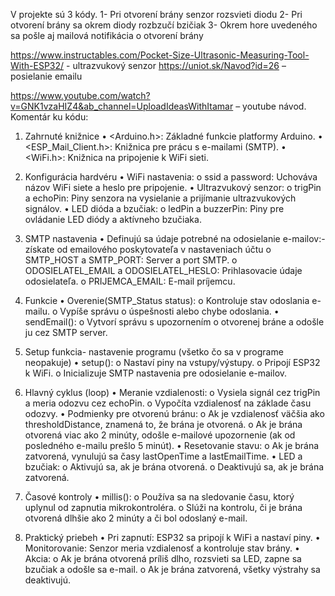 V projekte sú 3 kódy. 
1-	Pri otvorení brány senzor rozsvieti diodu
2-	Pri otvorení brány sa okrem diody rozbzučí bzičiak
3-	Okrem hore uvedeného sa pošle aj mailová notifikácia o otvorení brány


https://www.instructables.com/Pocket-Size-Ultrasonic-Measuring-Tool-With-ESP32/ - ultrazvukový senzor
https://uniot.sk/Navod?id=26 – posielanie emailu

https://www.youtube.com/watch?v=GNK1vzaHIZ4&ab_channel=UploadIdeasWithItamar – youtube návod.
Komentár ku kódu:

1. Zahrnuté knižnice
•	<Arduino.h>: Základné funkcie platformy Arduino.
•	<ESP_Mail_Client.h>: Knižnica pre prácu s e-mailami (SMTP).
•	<WiFi.h>: Knižnica na pripojenie k WiFi sieti.

2. Konfigurácia hardvéru
•	WiFi nastavenia:
o	ssid a password: Uchováva názov WiFi siete a heslo pre pripojenie.
•	Ultrazvukový senzor:
o	trigPin a echoPin: Piny senzora na vysielanie a prijímanie ultrazvukových signálov.
•	LED dióda a bzučiak:
o	ledPin a buzzerPin: Piny pre ovládanie LED diódy a aktívneho bzučiaka.

3. SMTP nastavenia
•	Definujú sa údaje potrebné na odosielanie e-mailov:- získate od emailového poskytovateľa v nastaveniach účtu
o	SMTP_HOST a SMTP_PORT: Server a port SMTP.
o	ODOSIELATEL_EMAIL a ODOSIELATEL_HESLO: Prihlasovacie údaje odosielateľa.
o	PRIJEMCA_EMAIL: E-mail príjemcu.

4. Funkcie
•	Overenie(SMTP_Status status):
o	Kontroluje stav odoslania e-mailu.
o	Vypíše správu o úspešnosti alebo chybe odoslania.
•	sendEmail():
o	Vytvorí správu s upozornením o otvorenej bráne a odošle ju cez SMTP server.

5. Setup funkcia- nastavenie programu (všetko čo sa v programe neopakuje)
•	setup():
o	Nastaví piny na vstupy/výstupy.
o	Pripojí ESP32 k WiFi.
o	Inicializuje SMTP nastavenia pre odosielanie e-mailov.

6. Hlavný cyklus (loop)
•	Meranie vzdialenosti:
o	Vysiela signál cez trigPin a meria odozvu cez echoPin.
o	Vypočíta vzdialenosť na základe času odozvy.
•	Podmienky pre otvorenú bránu:
o	Ak je vzdialenosť väčšia ako thresholdDistance, znamená to, že brána je otvorená.
o	Ak je brána otvorená viac ako 2 minúty, odošle e-mailové upozornenie (ak od posledného e-mailu prešlo 5 minút).
•	Resetovanie stavu:
o	Ak je brána zatvorená, vynulujú sa časy lastOpenTime a lastEmailTime.
•	LED a bzučiak:
o	Aktivujú sa, ak je brána otvorená.
o	Deaktivujú sa, ak je brána zatvorená.




7. Časové kontroly
•	millis():
o	Používa sa na sledovanie času, ktorý uplynul od zapnutia mikrokontroléra.
o	Slúži na kontrolu, či je brána otvorená dlhšie ako 2 minúty a či bol odoslaný e-mail.

8. Praktický priebeh
•	Pri zapnutí: ESP32 sa pripojí k WiFi a nastaví piny.
•	Monitorovanie: Senzor meria vzdialenosť a kontroluje stav brány.
•	Akcia:
o	Ak je brána otvorená príliš dlho, rozsvieti sa LED, zapne sa bzučiak a odošle sa e-mail.
o	Ak je brána zatvorená, všetky výstrahy sa deaktivujú.

